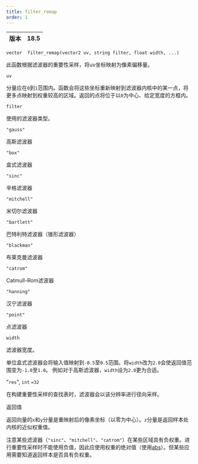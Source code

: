 ```yaml
---
title: filter_remap
order: 1
---
```

| 版本 | 18.5 |
| --- | --- |

`vector  filter_remap(vector2 uv, string filter, float width, ...)`

此函数根据滤波器的重要性采样，将uv坐标映射为像素偏移量。

`uv`

分量应在`0`到`1`范围内。函数会将这些坐标重新映射到滤波器内核中的某一点，将更多点映射到权重较高的区域。返回的点将位于以`0`为中心、给定宽度的方框内。

`filter`

使用的滤波器类型。

`"gauss"`

高斯滤波器

`"box"`

盒式滤波器

`"sinc"`

辛格滤波器

`"mitchell"`

米切尔滤波器

`"bartlett"`

巴特利特滤波器（锥形滤波器）

`"blackman"`

布莱克曼滤波器

`"catrom"`

Catmull-Rom滤波器

`"hanning"`

汉宁滤波器

`"point"`

点滤波器

`width`

滤波器宽度。

单位盒式滤波器会将输入值映射到`-0.5`至`0.5`范围。将`width`改为`2.0`会使返回值范围变为`-1.0`至`1.0`。
例如对于高斯滤波器，`width`设为`2.0`更为合适。

"`res`",
`int`
`=32`

在构建重要性采样的查找表时，滤波器会以该分辨率进行径向采样。

返回值

返回向量的`x`和`y`分量是重映射后的像素坐标（以零为中心）。`z`分量是返回样本处内核的近似权重值。

注意某些滤波器（`"sinc"`、`"mitchell"`、`"catrom"`）在某些区域具有负权重。进行重要性采样时不能使用负值，因此应使用权重的绝对值（使用[abs](abs.html "返回参数的绝对值")）。但某些应用需要知道返回样本是否具有负权重。
